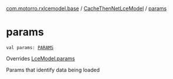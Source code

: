 [com.motorro.rxlcemodel.base](../index.md) / [CacheThenNetLceModel](index.md) / [params](./params.md)

# params

`val params: `[`PARAMS`](index.md#PARAMS)

Overrides [LceModel.params](../-lce-model/params.md)

Params that identify data being loaded

